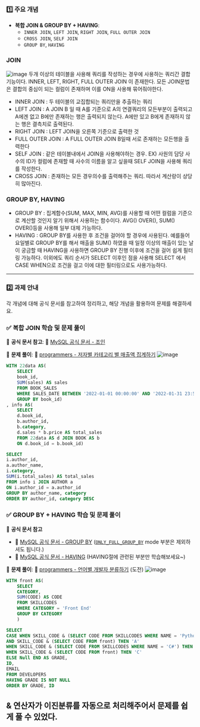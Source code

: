 ### **1️⃣ 주요 개념**

- **복합 JOIN & GROUP BY + HAVING**:
    - `INNER JOIN`, `LEFT JOIN`, `RIGHT JOIN`, `FULL OUTER JOIN`
    - `CROSS JOIN`, `SELF JOIN`
    - `GROUP BY`, `HAVING`

### JOIN
![image](https://github.com/user-attachments/assets/db258f1a-e5c3-469f-a863-9e918d9a9bd4)
두개 이상의 테이블을 사용해 쿼리를 작성하는 경우에 사용하는 쿼리간 결합 기능이다.
INNER, LEFT, RIGHT, FULL OUTER JOIN 이 존재한다. 모든 JOIN문법은 결합의 중심이 되는 컬럼이 존재하며 이를 ON을 사용해 묶어줘야한다.
- INNER JOIN : 두 테이블의 교집합되는 쿼리만을 추출하는 쿼리
- LEFT JOIN : A JOIN B 일 때 A를 기준으로 A의 연결쿼리의 모든부분이 출력되고 A에겐 없고 B에만 존재하는 행은 출력되지 않는다. A에만 있고 B에게 존재하지 않는 행은 결측치로 출력된다.
- RIGHT JOIN : LEFT JOIN을 오른쪽 기준으로 출력한 것
- FULL OUTER JOIN : A FULL OUTER JOIN B일때 서로 존재하는 모든행을 출력한다
- SELF JOIN : 같은 테이블내에서 JOIN을 사용해야하는 경우. EX) 사원의 담당 사수의 ID가 컬럼에 존재할 때 사수의 이름을 알고 싶을때 SELF JOIN을 사용해 쿼리를 작성한다.
- CROSS JOIN : 존재하는 모든 경우의수를 출력해주는 쿼리. 따라서 계산랑이 상당히 많아진다.

### GROUP BY, HAVING
- GROUP BY : 집계함수(SUM, MAX, MIN, AVG)를 사용할 때 어떤 컬럼을 기준으로 계산할 것인지 알기 위해서 사용하는 함수이다. AVG() OVER(), SUM() OVER()등을 사용해 일부 대체 가능하다.
- HAVING : GROUP BY를 사용한 후 조건을 걸어야 할 경우에 사용된다. 예를들어 요일별로 GROUP BY를 해서 매출을 SUM() 하였을 때 일정 이상의 매출이 있는 날이 궁금할 때 HAVING을 사용하면 GROUP BY 진행 이후에 조건을 걸어 쉽게 필터링
가능하다. 이외에도 쿼리 순서가 SELECT 이후인 점을 사용해 SELECT 에서 CASE WHEN으로 조건을 걸고 이에 대한 필터링으로도 사용가능하다.
---

### **2️⃣ 과제 안내**

각 개념에 대해 공식 문서를 참고하여 정리하고, 해당 개념을 활용하여 문제를 해결하세요.

### **✅ 복합 JOIN 학습 및 문제 풀이**

📖 **공식 문서 참고**: 🔗 [MySQL 공식 문서 - 조인](https://dev.mysql.com/doc/refman/8.0/en/join.html)

📝 **문제 풀이**: 🔗 [programmers - 저자별 카테고리 별 매출액 집계하기](https://school.programmers.co.kr/learn/courses/30/lessons/144856)
![image](https://github.com/user-attachments/assets/7c86fb3e-c31c-445b-9e38-47bb3d46107e)

```SQL
WITH 22data AS(
    SELECT 
    book_id,
    SUM(sales) AS sales
    FROM BOOK_SALES
    WHERE SALES_DATE BETWEEN '2022-01-01 00:00:00' AND '2022-01-31 23:59:59'
    GROUP BY book_id)
, info AS(
    SELECT 
    d.book_id,
    b.author_id,
    b.category,
    d.sales * b.price AS total_sales
    FROM 22data AS d JOIN BOOK AS b
    ON d.book_id = b.book_id)

SELECT 
i.author_id,
a.author_name,
i.category,
SUM(i.total_sales) AS total_sales
FROM info i JOIN AUTHOR a
ON i.author_id = a.author_id
GROUP BY author_name, category
ORDER BY author_id, category DESC
```

### **✅ GROUP BY + HAVING 학습 및 문제 풀이**

📖 **공식 문서 참고**

- 🔗 [MySQL 공식 문서 - GROUP BY](https://dev.mysql.com/doc/refman/8.0/en/group-by-handling.html) ([`ONLY_FULL_GROUP_BY`](https://dev.mysql.com/doc/refman/8.0/en/sql-mode.html#sqlmode_only_full_group_by) mode 부분은 제외하셔도 됩니다.)
- 🔗 [MySQL 공식 문서 - HAVING](https://dev.mysql.com/doc/refman/8.0/en/select.html) (HAVING절에 관련된 부분만 학습해보세요~)

📝 **문제 풀이**: 🔗 [programmers - 언어별 개발자 분류하기](https://school.programmers.co.kr/learn/courses/30/lessons/276036) (도전)
![image](https://github.com/user-attachments/assets/f7907c94-ac5e-4090-982b-163daa559eea)
```SQL
WITH front AS(
    SELECT 
    CATEGORY,
    SUM(CODE) AS CODE
    FROM SKILLCODES
    WHERE CATEGORY = 'Front End'
    GROUP BY CATEGORY
    )

SELECT 
CASE WHEN SKILL_CODE & (SELECT CODE FROM SKILLCODES WHERE NAME = 'Python') 
AND SKILL_CODE & (SELECT CODE FROM front) THEN 'A'
WHEN SKILL_CODE & (SELECT CODE FROM SKILLCODES WHERE NAME = 'C#') THEN 'B'
WHEN SKILL_CODE & (SELECT CODE FROM front) THEN 'C'
ELSE Null END AS GRADE,
ID,
EMAIL
FROM DEVELOPERS
HAVING GRADE IS NOT NULL
ORDER BY GRADE, ID
```
& 연산자가 이진분류를 자동으로 처리해주어서 문제를 쉽게 풀 수 있었다.
---
